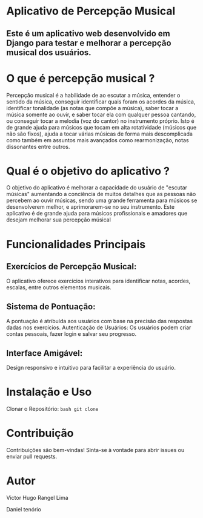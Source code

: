 # Aplicativo de Percepção Musical
## Este é um aplicativo web desenvolvido em Django para testar e melhorar a percepção musical dos usuários.

# O que é percepção musical ?
Percepção musical é a habilidade de ao escutar a música, entender o sentido da música, conseguir identificar quais foram os acordes da música, identificar tonalidade (as notas que compõe a música),
saber tocar a música somente ao ouvir, e saber tocar ela com qualquer pessoa cantando, ou conseguir tocar a melodia (voz do cantor) no instrumento próprio. Isto é de grande ajuda para músicos que tocam em alta rotatividade (músicos que não são fixos), ajuda a tocar várias músicas de forma mais descomplicada como também em assuntos mais avançados como rearmonização, notas dissonantes entre outros.

# Qual é o objetivo do aplicativo ?

O objetivo do aplicativo é melhorar a capacidade do usuário de "escutar músicas" aumentando a conciência de muitos detalhes que as pessoas não percebem ao ouvir músicas, sendo uma grande ferramenta para músicos se desenvolverem melhor, e aprimorarem-se no seu instrumento. Este aplicativo é de grande ajuda para músicos profissionais e amadores que desejam melhorar sua percepção músical

# Funcionalidades Principais

## Exercícios de Percepção Musical:
O aplicativo oferece exercícios interativos para identificar notas, acordes, escalas, entre outros elementos musicais.
## Sistema de Pontuação: 
A pontuação é atribuída aos usuários com base na precisão das respostas dadas nos exercícios.
Autenticação de Usuários: Os usuários podem criar contas pessoais, fazer login e salvar seu progresso.
## Interface Amigável: 
Design responsivo e intuitivo para facilitar a experiência do usuário.

# Instalação e Uso

Clonar o Repositório:
```bash git clone```

# Contribuição
Contribuições são bem-vindas! Sinta-se à vontade para abrir issues ou enviar pull requests.

# Autor
Victor Hugo Rangel Lima

Daniel tenório
